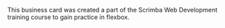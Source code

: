 This business card was created a part of the Scrimba Web Development training course to gain practice in flexbox.
